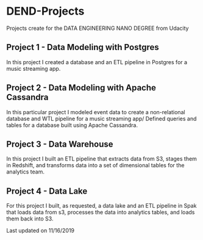 # DEND-Projects
Projects create for the DATA ENGINEERING NANO DEGREE from Udacity

## Project 1 - Data Modeling with Postgres
In this project I created a database and an ETL pipeline in Postgres for a music streaming app.
## Project 2 - Data Modeling with Apache Cassandra
In this particular project I modeled event data to create a non-relational database and WTL pipeline for a music streaming app/ Defined queries and tables for a database built using Apache Cassandra.
## Project 3 - Data Warehouse
In this project I built an ETL pipeline that extracts data from S3, stages them in Redshift, and transforms data into a set of dimensional tables for the analytics team.
## Project 4 - Data Lake
For this project I built, as requested, a data lake and an ETL pipeline in Spak that loads data from s3, processes the data into analytics tables, and loads them back into S3.

Last updated on 11/16/2019
